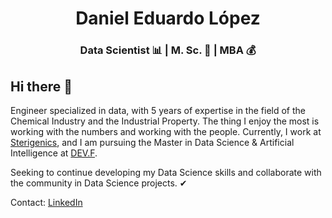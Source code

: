 <h1 align="center">Daniel Eduardo López</h1>

<h3 align="center"> Data Scientist 📊 | M. Sc. 🧬 | MBA 💰 </h3>

<h2> Hi there 👋 </h2>

<p><!--em--> Engineer specialized in data, with 5 years of expertise in the field of the Chemical Industry and the Industrial Property. The thing I enjoy the most is working with the numbers and working with the people. Currently, I work at <a href="https://es.sterigenics.com/">Sterigenics</a>, and I am pursuing the Master in Data Science & Artificial Intelligence at <a href="https://www.devf.la">DEV.F</a>.

Seeking to continue developing my Data Science skills and collaborate with the community in Data Science projects. ✔<!--/em--></p>

Contact:
<a href="https://www.linkedin.com/in/daniel-eduardo-lopez">LinkedIn</a>

<!--
**DanielEduardoLopez/DanielEduardoLopez** is a ✨ _special_ ✨ repository because its `README.md` (this file) appears on your GitHub profile.

Here are some ideas to get you started:

- 🔭 I’m currently working on ...
- 🌱 I’m currently learning ...
- 👯 I’m looking to collaborate on ...
- 🤔 I’m looking for help with ...
- 💬 Ask me about ...
- 📫 How to reach me: ...
- 😄 Pronouns: ...
- ⚡ Fun fact: ...
-->
